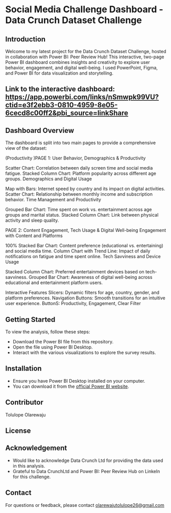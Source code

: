 # Social Media Challenge Dashboard - Data Crunch Dataset Challenge
## Introduction
Welcome to my latest project for the Data Crunch Dataset Challenge, hosted in collaboration with Power BI: Peer Review Hub! This interactive, two-page Power BI dashboard combines insights and creativity to explore user behavior, engagement, and digital well-being. I used PowerPoint, Figma, and Power BI for data visualization and storytelling. 

## Link to the interactive dashboard: https://app.powerbi.com/links/nSmwpk99VU?ctid=e3f2ebb3-0810-4959-8e05-6cecd8c00ff2&pbi_source=linkShare

## Dashboard Overview
The dashboard is split into two main pages to provide a comprehensive view of the dataset:

(Productivity )PAGE 1: User Behavior, Demographics & Productivity

Scatter Chart: Correlation between daily screen time and social media fatigue.
Stacked Column Chart: Platform popularity across different age groups.
Demographics and Digital Usage

Map with Bars: Internet speed by country and its impact on digital activities.
Scatter Chart: Relationship between monthly income and subscription behavior.
Time Management and Productivity

Grouped Bar Chart: Time spent on work vs. entertainment across age groups and marital status.
Stacked Column Chart: Link between physical activity and sleep quality.

PAGE 2: Content Engagement, Tech Usage & Digital Well-being
Engagement with Content and Platforms

100% Stacked Bar Chart: Content preference (educational vs. entertaining) and social media time.
Column Chart with Trend Line: Impact of daily notifications on fatigue and time spent online.
Tech Savviness and Device Usage

Stacked Column Chart: Preferred entertainment devices based on tech-savviness.
Grouped Bar Chart: Awareness of digital well-being across educational and entertainment platform users.

Interactive Features
Slicers: Dynamic filters for age, country, gender, and platform preferences.
Navigation Buttons: Smooth transitions for an intuitive user experience.
ButtonS: Productivity, Engagement, Clear Filter
## Getting Started
To view the analysis, follow these steps:
+ Download the Power BI file from this repository.
+ Open the file using Power BI Desktop.
+ Interact with the various visualizations to explore the survey results.

## Installation
+ Ensure you have Power BI Desktop installed on your computer. 
+ You can download it from the [official Power BI website](https://powerbi.microsoft.com/desktop/).

## Contributor
Tolulope Olarewaju

## License

## Acknowledgement
+ Would like to acknowledge Data Crunch Ltd for providing the data used in this analysis.
+ Grateful to Data CrunchLtd and Power BI: Peer Review Hub on LinkeIn for this challenge.

## Contact
For questions or feedback, please contact olarewajutolulope26@gmail.com
